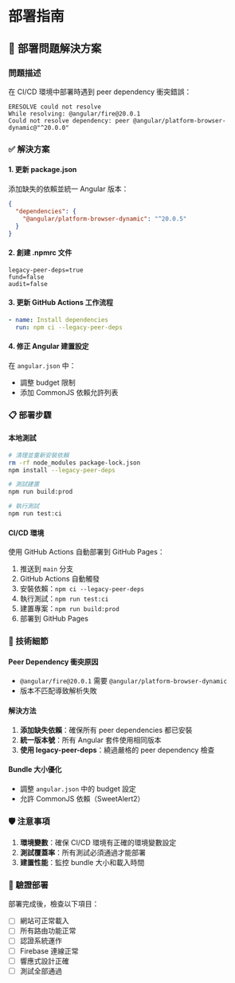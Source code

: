 # 部署指南

## 🚀 部署問題解決方案

### 問題描述

在 CI/CD 環境中部署時遇到 peer dependency 衝突錯誤：

```
ERESOLVE could not resolve
While resolving: @angular/fire@20.0.1
Could not resolve dependency: peer @angular/platform-browser-dynamic@"^20.0.0"
```

### ✅ 解決方案

#### 1. 更新 package.json

添加缺失的依賴並統一 Angular 版本：

```json
{
  "dependencies": {
    "@angular/platform-browser-dynamic": "^20.0.5"
  }
}
```

#### 2. 創建 .npmrc 文件

```
legacy-peer-deps=true
fund=false
audit=false
```

#### 3. 更新 GitHub Actions 工作流程

```yaml
- name: Install dependencies
  run: npm ci --legacy-peer-deps
```

#### 4. 修正 Angular 建置設定

在 `angular.json` 中：

- 調整 budget 限制
- 添加 CommonJS 依賴允許列表

### 📋 部署步驟

#### 本地測試

```bash
# 清理並重新安裝依賴
rm -rf node_modules package-lock.json
npm install --legacy-peer-deps

# 測試建置
npm run build:prod

# 執行測試
npm run test:ci
```

#### CI/CD 環境

使用 GitHub Actions 自動部署到 GitHub Pages：

1. 推送到 `main` 分支
2. GitHub Actions 自動觸發
3. 安裝依賴：`npm ci --legacy-peer-deps`
4. 執行測試：`npm run test:ci`
5. 建置專案：`npm run build:prod`
6. 部署到 GitHub Pages

### 🔧 技術細節

#### Peer Dependency 衝突原因

- `@angular/fire@20.0.1` 需要 `@angular/platform-browser-dynamic`
- 版本不匹配導致解析失敗

#### 解決方法

1. **添加缺失依賴**：確保所有 peer dependencies 都已安裝
2. **統一版本號**：所有 Angular 套件使用相同版本
3. **使用 legacy-peer-deps**：繞過嚴格的 peer dependency 檢查

#### Bundle 大小優化

- 調整 `angular.json` 中的 budget 設定
- 允許 CommonJS 依賴（SweetAlert2）

### 🛡️ 注意事項

1. **環境變數**：確保 CI/CD 環境有正確的環境變數設定
2. **測試覆蓋率**：所有測試必須通過才能部署
3. **建置性能**：監控 bundle 大小和載入時間

### 📱 驗證部署

部署完成後，檢查以下項目：

- [ ] 網站可正常載入
- [ ] 所有路由功能正常
- [ ] 認證系統運作
- [ ] Firebase 連線正常
- [ ] 響應式設計正確
- [ ] 測試全部通過
